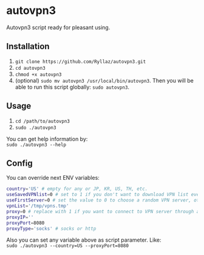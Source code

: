 # autovpn3
Autovpn3 script ready for pleasant using.

## Installation

1. `git clone https://github.com/Ryllaz/autovpn3.git`
2. `cd autovpn3`
3. `chmod +x autovpn3`
4. (optional) `sudo mv autovpn3 /usr/local/bin/autovpn3`. Then you will be able to run this script globally: `sudo autovpn3`.

## Usage

1. `cd /path/to/autovpn3`
2. `sudo ./autovpn3`

You can get help information by:  
`sudo ./autovpn3 --help`

## Config

You can override next ENV variables:

```bash
country='US' # empty for any or JP, KR, US, TH, etc.
useSavedVPNlist=0 # set to 1 if you don't want to download VPN list every time you restart this script, otherwise set to 0
useFirstServer=0 # set the value to 0 to choose a random VPN server, otherwise set to 1 (maybe the first one has higher score)
vpnList='/tmp/vpns.tmp'
proxy=0 # replace with 1 if you want to connect to VPN server through a proxy
proxyIP=''
proxyPort=8080
proxyType='socks' # socks or http
```

Also you can set any variable above as script parameter. Like:  
`sudo ./autovpn3 --country=US --proxyPort=8080`

